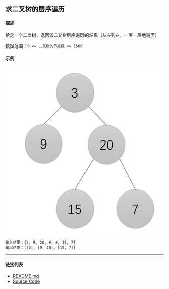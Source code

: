 ## 求二叉树的层序遍历

#### 描述

给定一个二叉树，返回该二叉树层序遍历的结果（从左到右，一层一层地遍历）

数据范围：`0 <= 二叉树的节点数 <= 1500`

#### 示例

![Alt text](./assets/036DC34FF19FB24652AFFEB00A119A76.png)

```txt
输入结果：{3, 9, 20, #, #, 15, 7}
输出结果：[[3], [9, 20], [15, 7]]
```

---
#### 链接列表

- [README.md](../../README.md)
- [Source Code](./daily.c)